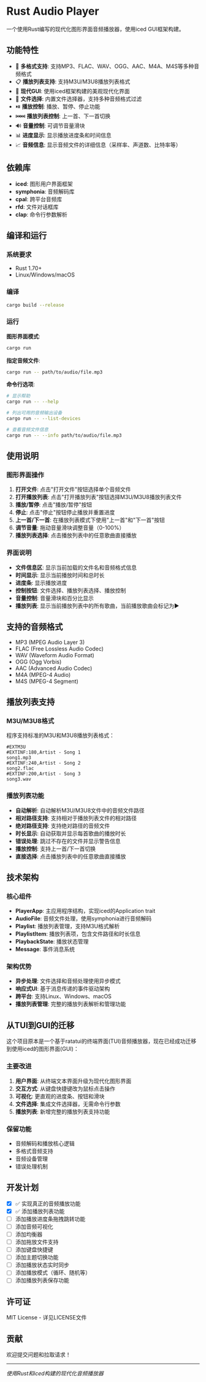 # Rust Audio Player

一个使用Rust编写的现代化图形界面音频播放器，使用iced GUI框架构建。

## 功能特性

- 🎵 **多格式支持**: 支持MP3、FLAC、WAV、OGG、AAC、M4A、M4S等多种音频格式
- 📋 **播放列表支持**: 支持M3U/M3U8播放列表格式
- 🎨 **现代GUI**: 使用iced框架构建的美观现代化界面
- 📁 **文件选择**: 内置文件选择器，支持多种音频格式过滤
- ⏯️ **播放控制**: 播放、暂停、停止功能
- ⏮️⏭️ **播放列表控制**: 上一首、下一首切换
- 🔊 **音量控制**: 可调节音量滑块
- 📊 **进度显示**: 显示播放进度条和时间信息
- 📈 **音频信息**: 显示音频文件的详细信息（采样率、声道数、比特率等）

## 依赖库

- **iced**: 图形用户界面框架
- **symphonia**: 音频解码库
- **cpal**: 跨平台音频库
- **rfd**: 文件对话框库
- **clap**: 命令行参数解析

## 编译和运行

### 系统要求

- Rust 1.70+
- Linux/Windows/macOS

### 编译

```bash
cargo build --release
```

### 运行

**图形界面模式**:
```bash
cargo run
```

**指定音频文件**:
```bash
cargo run -- path/to/audio/file.mp3
```

**命令行选项**:
```bash
# 显示帮助
cargo run -- --help

# 列出可用的音频输出设备
cargo run -- --list-devices

# 查看音频文件信息
cargo run -- --info path/to/audio/file.mp3
```

## 使用说明

### 图形界面操作

1. **打开文件**: 点击"打开文件"按钮选择单个音频文件
2. **打开播放列表**: 点击"打开播放列表"按钮选择M3U/M3U8播放列表文件
3. **播放/暂停**: 点击"播放/暂停"按钮
4. **停止**: 点击"停止"按钮停止播放并重置进度
5. **上一首/下一首**: 在播放列表模式下使用"上一首"和"下一首"按钮
6. **调节音量**: 拖动音量滑块调整音量（0-100%）
7. **播放列表选择**: 点击播放列表中的任意歌曲直接播放

### 界面说明

- **文件信息区**: 显示当前加载的文件名和音频格式信息
- **时间显示**: 显示当前播放时间和总时长
- **进度条**: 显示播放进度
- **控制按钮**: 文件选择、播放列表选择、播放控制
- **音量控制**: 音量滑块和百分比显示
- **播放列表**: 显示当前播放列表中的所有歌曲，当前播放歌曲会标记为▶

## 支持的音频格式

- MP3 (MPEG Audio Layer 3)
- FLAC (Free Lossless Audio Codec)
- WAV (Waveform Audio Format)
- OGG (Ogg Vorbis)
- AAC (Advanced Audio Codec)
- M4A (MPEG-4 Audio)
- M4S (MPEG-4 Segment)

## 播放列表支持

### M3U/M3U8格式

程序支持标准的M3U和M3U8播放列表格式：

```m3u
#EXTM3U
#EXTINF:180,Artist - Song 1
song1.mp3
#EXTINF:240,Artist - Song 2
song2.flac
#EXTINF:200,Artist - Song 3
song3.wav
```

### 播放列表功能

- **自动解析**: 自动解析M3U/M3U8文件中的音频文件路径
- **相对路径支持**: 支持相对于播放列表文件的相对路径
- **绝对路径支持**: 支持绝对路径的音频文件
- **时长显示**: 自动获取并显示每首歌曲的播放时长
- **错误处理**: 跳过不存在的文件并显示警告信息
- **播放控制**: 支持上一首/下一首切换
- **直接选择**: 点击播放列表中的任意歌曲直接播放

## 技术架构

### 核心组件

- **PlayerApp**: 主应用程序结构，实现iced的Application trait
- **AudioFile**: 音频文件处理，使用symphonia进行音频解码
- **Playlist**: 播放列表管理，支持M3U格式解析
- **PlaylistItem**: 播放列表项，包含文件路径和时长信息
- **PlaybackState**: 播放状态管理
- **Message**: 事件消息系统

### 架构优势

- **异步处理**: 文件选择和音频处理使用异步模式
- **响应式UI**: 基于消息传递的事件驱动架构
- **跨平台**: 支持Linux、Windows、macOS
- **播放列表管理**: 完整的播放列表解析和管理功能

## 从TUI到GUI的迁移

这个项目原本是一个基于ratatui的终端界面(TUI)音频播放器，现在已经成功迁移到使用iced的图形界面(GUI)：

### 主要改进

1. **用户界面**: 从终端文本界面升级为现代化图形界面
2. **交互方式**: 从键盘快捷键改为鼠标点击操作
3. **可视化**: 更直观的进度条、按钮和滑块
4. **文件选择**: 集成文件选择器，无需命令行参数
5. **播放列表**: 新增完整的播放列表支持功能

### 保留功能

- 音频解码和播放核心逻辑
- 多格式音频支持
- 音频设备管理
- 错误处理机制

## 开发计划

- [x] ✅ 实现真正的音频播放功能
- [x] ✅ 添加播放列表功能
- [ ] 添加播放进度条拖拽跳转功能
- [ ] 添加音频可视化
- [ ] 添加均衡器
- [ ] 添加拖放文件支持
- [ ] 添加键盘快捷键
- [ ] 添加主题切换功能
- [ ] 添加播放状态实时同步
- [ ] 添加播放模式（循环、随机等）
- [ ] 添加播放列表保存功能

## 许可证

MIT License - 详见LICENSE文件

## 贡献

欢迎提交问题和拉取请求！

---

*使用Rust和iced构建的现代化音频播放器* 